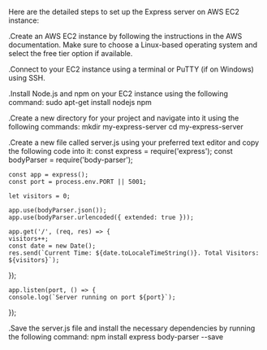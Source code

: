 Here are the detailed steps to set up the Express server on AWS EC2 instance:

.Create an AWS EC2 instance by following the instructions in the AWS   documentation. Make sure to choose a Linux-based operating system and select the free tier option if available.

.Connect to your EC2 instance using a terminal or PuTTY (if on Windows) using
SSH.

.Install Node.js and npm on your EC2 instance using the following command:
    sudo apt-get install nodejs npm

.Create a new directory for your project and navigate into it using the following commands:
    mkdir my-express-server
    cd my-express-server

.Create a new file called server.js using your preferred text editor and copy the following code into it:
    const express = require('express');
    const bodyParser = require('body-parser');

    const app = express();
    const port = process.env.PORT || 5001;

    let visitors = 0;

    app.use(bodyParser.json());
    app.use(bodyParser.urlencoded({ extended: true }));

    app.get('/', (req, res) => {
    visitors++;
    const date = new Date();
    res.send(`Current Time: ${date.toLocaleTimeString()}. Total Visitors: ${visitors}`);
});

    app.listen(port, () => {
    console.log(`Server running on port ${port}`);
});

.Save the server.js file and install the necessary dependencies by running the following command:
 npm install express body-parser --save
